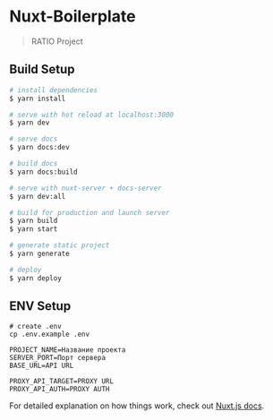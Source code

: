 # Nuxt-Boilerplate

> RATIO Project

## Build Setup

``` bash
# install dependencies
$ yarn install

# serve with hot reload at localhost:3000
$ yarn dev

# serve docs
$ yarn docs:dev

# build docs
$ yarn docs:build

# serve with nuxt-server + docs-server 
$ yarn dev:all

# build for production and launch server
$ yarn build
$ yarn start

# generate static project
$ yarn generate

# deploy
$ yarn deploy 
```

## ENV Setup

```dotenv
# create .env
cp .env.example .env

PROJECT_NAME=Название проекта
SERVER_PORT=Порт сервера
BASE_URL=API URL

PROXY_API_TARGET=PROXY URL
PROXY_API_AUTH=PROXY AUTH

```

For detailed explanation on how things work, check out [Nuxt.js docs](https://nuxtjs.org).
